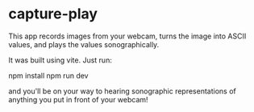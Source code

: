 # capture-play
This app records images from your webcam, turns the image into ASCII values, and plays the values sonographically.

It was built using vite. Just run:

npm install
npm run dev

and you'll be on your way to hearing sonographic representations of anything you put in front of your webcam!
